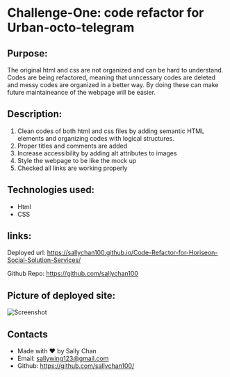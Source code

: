 # Challenge-One: code refactor for Urban-octo-telegram

## Purpose:
The original html and css are not organized and can be hard to understand. 
Codes are being refactored, meaning that unncessary codes are deleted and messy codes are organized in a better way.
By doing these can make future maintaineance of the webpage will be easier. 

## Description:
1. Clean codes of both html and css files by adding semantic HTML elements and organizing codes with logical structures.
2. Proper titles and comments are added
3. Increase accessibility by adding alt attributes to images
4. Style the webpage to be like the mock up
5. Checked all links are working properly 

## Technologies used: 
* Html 
* CSS

## links:
Deployed url:
https://sallychan100.github.io/Code-Refactor-for-Horiseon-Social-Solution-Services/

Github Repo:
https://github.com/sallychan100

## Picture of deployed site: 
![Screenshot](https://github.com/sallychan100/Code-Refactor-for-Horiseon-Social-Solution-Services/blob/599e6d552be403a0f1579f62cc3cdbb371c06450/assets/images/screenshot.png?raw=true)

## Contacts
* Made with ❤️ by Sally Chan
* Email: sallywing123@gmail.com
* Github: https://github.com/sallychan100/
